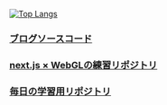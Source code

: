 [![Top Langs](https://github-readme-stats.vercel.app/api/top-langs/?username=yuta-0331&layout=compact&theme=onedark)](https://github.com/anuraghazra/github-readme-stats)

### [ブログソースコード](https://github.com/yuta-0331/my_blog)

### [next.js × WebGLの練習リポジトリ](https://github.com/yuta-0331/webgl_nextjs_practice)

### [毎日の学習用リポジトリ](https://github.com/yuta-0331/today-i-learned)
